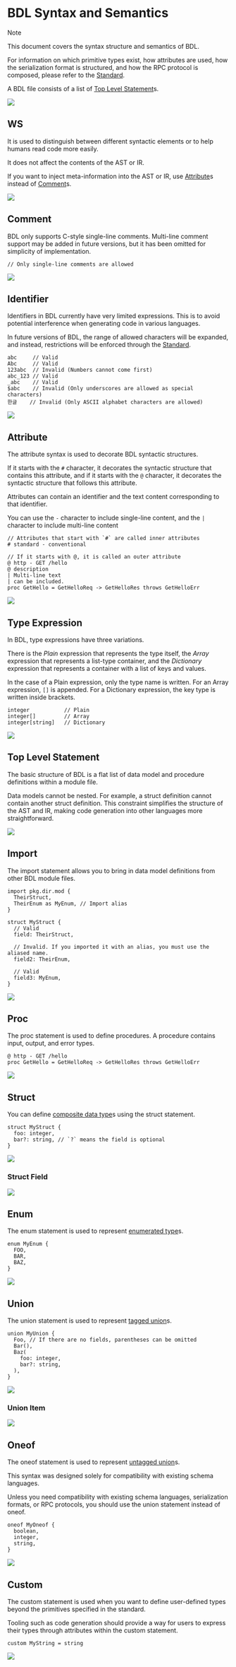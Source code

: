 # BDL Syntax and Semantics

> [!NOTE]
> This document covers the syntax structure and semantics of BDL.
>
> For information on which primitive types exist, how attributes are used, how the serialization format is structured, and how the RPC protocol is composed, please refer to the [Standard](./TODO).

A BDL file consists of a list of [Top Level Statement](#top-level-statement)s.

![](./syntax-diagrams/out/bdl.svg)

## WS

It is used to distinguish between different syntactic elements or to help humans read code more easily.

It does not affect the contents of the AST or IR.

If you want to inject meta-information into the AST or IR, use [Attribute](#attribute)s instead of [Comment](#comment)s.

![](./syntax-diagrams/out/ws.svg)

## Comment

BDL only supports C-style single-line comments.
Multi-line comment support may be added in future versions, but it has been omitted for simplicity of implementation.

```bdl
// Only single-line comments are allowed
```

![](./syntax-diagrams/out/comment.svg)

## Identifier

Identifiers in BDL currently have very limited expressions.
This is to avoid potential interference when generating code in various languages.

In future versions of BDL, the range of allowed characters will be expanded, and instead, restrictions will be enforced through the [Standard](./TODO).

```bdl
abc     // Valid
Abc     // Valid
123abc  // Invalid (Numbers cannot come first)
abc_123 // Valid
_abc    // Valid
$abc    // Invalid (Only underscores are allowed as special characters)
한글    // Invalid (Only ASCII alphabet characters are allowed)
```

![](./syntax-diagrams/out/identifier.svg)

## Attribute

The attribute syntax is used to decorate BDL syntactic structures.

If it starts with the `#` character, it decorates the syntactic structure that contains this attribute, and if it starts with the `@` character, it decorates the syntactic structure that follows this attribute.

Attributes can contain an identifier and the text content corresponding to that identifier.

You can use the `-` character to include single-line content, and the `|` character to include multi-line content

```bdl
// Attributes that start with `#` are called inner attributes
# standard - conventional

// If it starts with @, it is called an outer attribute
@ http - GET /hello
@ description
| Multi-line text
| can be included.
proc GetHello = GetHelloReq -> GetHelloRes throws GetHelloErr
```

![](./syntax-diagrams/out/attribute.svg)

## Type Expression

In BDL, type expressions have three variations.

There is the _Plain_ expression that represents the type itself,
the _Array_ expression that represents a list-type container,
and the _Dictionary_ expression that represents a container with a list of keys and values.

In the case of a Plain expression, only the type name is written.
For an Array expression, `[]` is appended.
For a Dictionary expression, the key type is written inside brackets.

```bdl
integer           // Plain
integer[]         // Array
integer[string]   // Dictionary
```

![](./syntax-diagrams/out/type-expression.svg)

## Top Level Statement

The basic structure of BDL is a flat list of data model and procedure definitions within a module file.

Data models cannot be nested. For example, a struct definition cannot contain another struct definition.
This constraint simplifies the structure of the AST and IR, making code generation into other languages more straightforward.

![](./syntax-diagrams/out/top-level-statement.svg)

## Import

The import statement allows you to bring in data model definitions from other BDL module files.

```bdl
import pkg.dir.mod {
  TheirStruct,
  TheirEnum as MyEnum, // Import alias
}

struct MyStruct {
  // Valid
  field: TheirStruct,

  // Invalid. If you imported it with an alias, you must use the aliased name.
  field2: TheirEnum,

  // Valid
  field3: MyEnum,
}
```

![](./syntax-diagrams/out/import.svg)

## Proc

The proc statement is used to define procedures.
A procedure contains input, output, and error types.

```bdl
@ http - GET /hello
proc GetHello = GetHelloReq -> GetHelloRes throws GetHelloErr
```

![](./syntax-diagrams/out/proc.svg)

## Struct

You can define [composite data type](https://en.wikipedia.org/wiki/Composite_data_type)s using the struct statement.

```bdl
struct MyStruct {
  foo: integer,
  bar?: string, // `?` means the field is optional
}
```

![](./syntax-diagrams/out/struct.svg)

### Struct Field

![](./syntax-diagrams/out/struct-field.svg)

## Enum

The enum statement is used to represent [enumerated type](https://en.wikipedia.org/wiki/Enumerated_type)s.

```bdl
enum MyEnum {
  FOO,
  BAR,
  BAZ,
}
```

![](./syntax-diagrams/out/enum.svg)

## Union

The union statement is used to represent [tagged union](https://en.wikipedia.org/wiki/Tagged_union)s.

```bdl
union MyUnion {
  Foo, // If there are no fields, parentheses can be omitted
  Bar(),
  Baz(
    foo: integer,
    bar?: string,
  ),
}
```

![](./syntax-diagrams/out/union.svg)

### Union Item

![](./syntax-diagrams/out/union-item.svg)

## Oneof

The oneof statement is used to represent [untagged union](https://en.wikipedia.org/wiki/Tagged_union#Advantages_and_disadvantages)s.

This syntax was designed solely for compatibility with existing schema languages.

Unless you need compatibility with existing schema languages, serialization formats, or RPC protocols, you should use the union statement instead of oneof.

```bdl
oneof MyOneof {
  boolean,
  integer,
  string,
}
```

![](./syntax-diagrams/out/oneof.svg)

## Custom

The custom statement is used when you want to define user-defined types beyond the primitives specified in the standard.

Tooling such as code generation should provide a way for users to express their types through attributes within the custom statement.

```bdl
custom MyString = string
```

![](./syntax-diagrams/out/custom.svg)
